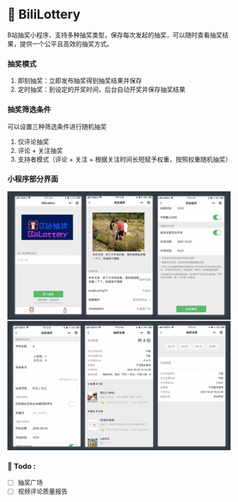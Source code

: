 # 🎁 BiliLottery
B站抽奖小程序，支持多种抽奖类型，保存每次发起的抽奖，可以随时查看抽奖结果，提供一个公平且高效的抽奖方式。

### 抽奖模式
1. 即刻抽奖：立即发布抽奖得到抽奖结果并保存
2. 定时抽奖：到设定的开奖时间，后台自动开奖并保存抽奖结果

### 抽奖筛选条件
可以设置三种筛选条件进行随机抽奖
1. 仅评论抽奖 
2. 评论 + 关注抽奖 
3. 支持者模式（评论 + 关注 + 根据关注时间长短赋予权重，按照权重随机抽奖）

### 小程序部分界面
![](./image/image-1.jpg)
![](./image/image-2.jpg)

### :pencil: Todo :
- [ ] 抽奖广场
- [ ] 视频评论质量报告
